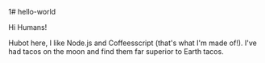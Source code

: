 1# hello-world

Hi Humans! 

Hubot here, I like Node.js and Coffeesscript (that's what I'm made of!).
I've had tacos on the moon and find them far superior to Earth tacos.
